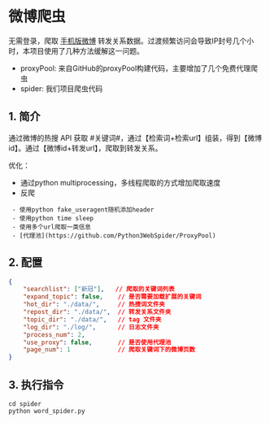 # 微博爬虫

无需登录，爬取 [手机版微博](https://m.weibo.cn/) 转发关系数据。过渡频繁访问会导致IP封号几个小时，本项目使用了几种方法缓解这一问题。

* proxyPool: 来自GitHub的proxyPool构建代码，主要增加了几个免费代理爬虫
* spider: 我们项目爬虫代码

## 1. 简介

通过微博的热搜 API 获取 #关键词#，通过【检索词+检索url】组装，得到【微博id】。通过【微博id+转发url】，爬取到转发关系。

优化：
- 通过python multiprocessing，多线程爬取的方式增加爬取速度
- 反爬

```
 - 使用python fake_useragent随机添加header
 - 使用python time sleep
 - 使用多个url爬取一类信息
 - [代理池](https://github.com/Python3WebSpider/ProxyPool)
```

## 2. 配置

```json
{
    "searchlist": ["新冠"],   // 爬取的关键词列表
    "expand_topic": false,    // 是否需要加载扩展的关键词
    "hot_dir": "./data/",     // 热搜词文件夹
    "repost_dir": "./data/",  // 转发关系文件夹
    "topic_dir": "./data/",   // tag 文件夹
    "log_dir": "./log/",      // 日志文件夹
    "process_num": 2,
    "use_proxy": false,       // 是否使用代理池
    "page_num": 1             // 爬取关键词下的微博页数
}
```

## 3. 执行指令

```shell
cd spider
python word_spider.py

```
